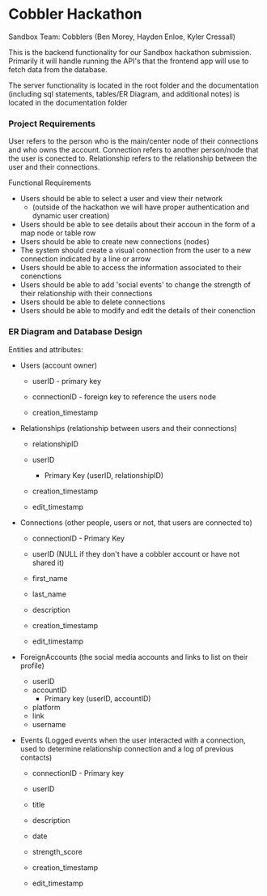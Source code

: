 # Cobbler Hackathon

Sandbox Team: Cobblers (Ben Morey, Hayden Enloe, Kyler Cressall)

This is the backend functionality for our Sandbox hackathon submission. Primarily it will handle running the API's that the frontend app will use to fetch data from the database.

The server functionality is located in the root folder and the documentation (including sql statements, tables/ER Diagram, and additional notes) is located in the documentation folder

### Project Requirements

User refers to the person who is the main/center node of their connections and who owns the account.
Connection refers to another person/node that the user is conected to.
Relationship refers to the relationship between the user and their connections.

Functional Requirements

- Users should be able to select a user and view their network
  - (outside of the hackathon we will have proper authentication and dynamic user creation)
- Users should be able to see details about their accoun in the form of a map node or table row
- Users should be able to create new connections (nodes)
- The system should create a visual connection from the user to a new connection indicated by a line or arrow
- Users should be able to access the information associated to their conenctions
- Users should be able to add 'social events' to change the strength of their relationship with their connections
- Users should be able to delete connections
- Users should be able to modify and edit the details of their conenction

### ER Diagram and Database Design

Entities and attributes:

- Users
  (account owner)

  - userID - primary key
  - connectionID - foreign key to reference the users node

  - creation_timestamp

- Relationships
  (relationship between users and their connections)

  - relationshipID
  - userID

    - Primary Key (userID, relationshipID)

  - creation_timestamp
  - edit_timestamp

- Connections
  (other people, users or not, that users are connected to)

  - connectionID - Primary Key
  - userID (NULL if they don't have a cobbler account or have not shared it)
  - first_name
  - last_name
  - description

  - creation_timestamp
  - edit_timestamp

- ForeignAccounts
  (the social media accounts and links to list on their profile)

  - userID
  - accountID
    - Primary key (userID, accountID)
  - platform
  - link
  - username

- Events
  (Logged events when the user interacted with a connection,
  used to determine relationship connection and a log of previous contacts)

  - connectionID - Primary key
  - userID
  - title
  - description
  - date

  - strength_score
  - creation_timestamp
  - edit_timestamp
